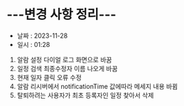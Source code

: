 # ---변경 사항 정리---  
* 날짜 : 2023-11-28
* 일시 : 01:28
  
1. 알람 설정 다이얼 로그 화면으로 바꿈
2. 일정 검색 최종수정자 이름 나오게 바꿈
3. 현재 일자 클릭 오류 수정
4. 알람 리시버에서 notificationTime 값에따라 메세지 내용 바뀜
5. 탈퇴하려는 사용자가 최초 등록자인 일정 찾아서 삭제